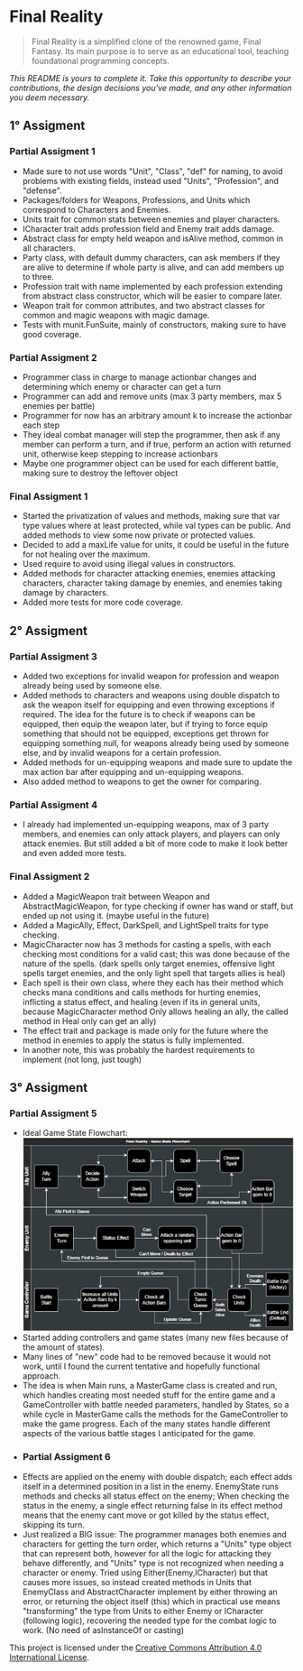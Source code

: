 # Final Reality

>Final Reality is a simplified clone of the renowned game, Final Fantasy. Its main purpose is to
serve as an educational tool, teaching foundational programming concepts.

*This README is yours to complete it. Take this opportunity to describe your contributions, the
design decisions you've made, and any other information you deem necessary.*

## 1° Assigment
### Partial Assigment 1
- Made sure to not use words "Unit", "Class", "def" for naming, to avoid problems with existing 
fields, instead used "Units", "Profession", and "defense".
- Packages/folders for Weapons, Professions, and Units which correspond to Characters and Enemies.
- Units trait for common stats between enemies and player characters.
- ICharacter trait adds profession field and Enemy trait adds damage.
- Abstract class for empty held weapon and isAlive method, common in all characters.
- Party class, with default dummy characters, can ask members if they are alive to determine if whole party 
is alive, and can add members up to three.
- Profession trait with name implemented by each profession extending from abstract class 
constructor, which will be easier to compare later.
- Weapon trait for common attributes, and two abstract classes for common and magic weapons with magic damage.
- Tests with munit.FunSuite, mainly of constructors, making sure to have good coverage.
### Partial Assigment 2
- Programmer class in charge to manage actionbar changes and determining which enemy or character can get a turn
- Programmer can add and remove units (max 3 party members, max 5 enemies per battle)
- Programmer for now has an arbitrary amount k to increase the actionbar each step
- They ideal combat manager will step the programmer, then ask if any member can perform a turn, and if true,
perform an action with returned unit, otherwise keep stepping to increase actionbars
- Maybe one programmer object can be used for each different battle, making sure to destroy the leftover object
### Final Assigment 1
- Started the privatization of values and methods, making sure that var type values where at least protected, while
val types can be public. And added methods to view some now private or protected values.
- Decided to add a maxLife value for units, it could be useful in the future for not healing over the maximum.
- Used require to avoid using illegal values in constructors.
- Added methods for character attacking enemies, enemies attacking characters, character taking damage by enemies, 
and enemies taking damage by characters.
- Added more tests for more code coverage.

## 2° Assigment
### Partial Assigment 3
- Added two exceptions for invalid weapon for profession and weapon already being used by someone else.
- Added methods to characters and weapons using double dispatch to ask the weapon itself for equipping and even
throwing exceptions if required. The idea for the future is to check if weapons can be equipped, then equip
the weapon later, but if trying to force equip something that should not be equipped, exceptions get thrown 
for equipping something null, for weapons already being used by someone else, and by invalid weapons for a
certain profession.
- Added methods for un-equipping weapons and made sure to update the max action bar after equipping and
un-equipping weapons.
- Also added method to weapons to get the owner for comparing.
### Partial Assigment 4
- I already had implemented un-equipping weapons, max of 3 party members, and enemies can only attack players,
and players can only attack enemies. But still added a bit of more code to make it look better and even added 
more tests.
### Final Assigment 2
- Added a MagicWeapon trait between Weapon and AbstractMagicWeapon, for type checking if owner has wand or staff,
but ended up not using it. (maybe useful in the future)
- Added a MagicAlly, Effect, DarkSpell, and LightSpell traits for type checking.
- MagicCharacter now has 3 methods for casting a spells, with each checking most conditions for a valid cast;
this was done because of the nature of the spells. (dark spells only target enemies, offensive light spells
target enemies, and the only light spell that targets allies is heal)
- Each spell is their own class, where they each has their method which checks mana conditions and calls
methods for hurting enemies, inflicting a status effect, and healing (even if its in general units, because
MagicCharacter method Only allows healing an ally, the called method in Heal only can get an ally)
- The effect trait and package is made only for the future where the method in enemies to apply the status is
fully implemented.
- In another note, this was probably the hardest requirements to implement (not long, just tough)

## 3° Assigment
### Partial Assigment 5
- Ideal Game State Flowchart: ![Game State Flowchart](resources/FinalRealityFlowchart-drawio.png)
- Started adding controllers and game states (many new files because of the amount of states).
- Many lines of "new" code had to be removed because it would not work, until I found the current tentative 
and hopefully functional approach.
- The idea is when Main runs, a MasterGame class is created and run, which handles creating most needed stuff
for the entire game and a GameController with battle needed parameters, handled by States, so a while cycle in
MasterGame calls the methods for the GameController to make the game progress. Each of the many states handle
different aspects of the various battle stages I anticipated for the game.
- ### Partial Assigment 6
- Effects are applied on the enemy with double dispatch; each effect adds itself in a determined position
in a list in the enemy. EnemyState runs methods and checks all status effect on the enemy; 
When checking the status in the enemy, a single effect returning false in its effect method means that the
enemy cant move or got killed by the status effect, skipping its turn.
- Just realized a BIG issue: The programmer manages both enemies and characters for getting the turn order,
which returns a "Units" type object that can represent both, however for all the logic for attacking they
behave differently, and "Units" type is not recognized when needing a character or enemy. Tried using
Either(Enemy,ICharacter) but that causes more issues, so instead created methods in Units that EnemyClass and
AbstractCharacter implement by either throwing an error, or returning the object itself (this) which
in practical use means "transforming" the type from Units to either Enemy or ICharacter (following logic),
recovering the needed type for the combat logic to work. (No need of asInstanceOf or casting)

This project is licensed under the
[Creative Commons Attribution 4.0 International License](https://creativecommons.org/licenses/by/4.0/).
